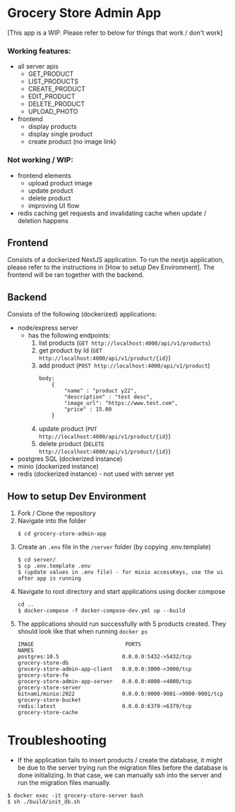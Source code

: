 # Grocery Store Admin App

[This app is a WIP. Please refer to below for things that work / don't work]

### Working features:
* all server apis
    * GET_PRODUCT
    * LIST_PRODUCTS
    * CREATE_PRODUCT
    * EDIT_PRODUCT
    * DELETE_PRODUCT
    * UPLOAD_PHOTO
* frontend 
    * display products
    * display single product
    * create product (no image link)

### Not working / WIP:
* frontend elements 
    * upload product image
    * update product
    * delete product
    * improving UI flow
* redis caching get requests and invalidating cache when update / deletion happens

## Frontend

Consists of a dockerized NextJS application. To run the nextjs application, please refer to the instructions in [How to setup Dev Environment]. The frontend will be ran together with the backend.

## Backend

Consists of the following (dockerized) applications:
* node/express server
    - has the following endpoints:
        1. list products (`GET http://localhost:4000/api/v1/products`)
        2. get product by Id (`GET http://localhost:4000/api/v1/product/{id}`)
        3. add product (`POST http://localhost:4000/api/v1/product`)
            ```
            body: 
                {
                    "name" : "product y22",
                    "description" : "test desc",
                    "image_url": "https://www.test.com",
                    "price" : 15.00
                }
            ```
        4. update product (`PUT http://localhost:4000/api/v1/product/{id}`)
        5. delete product (`DELETE http://localhost:4000/api/v1/product/{id}`)
* postgres SQL (dockerized instance)
* minio (dockerized instance)
* redis (dockerized instance) - not used with server yet

## How to setup Dev Environment

1. Fork / Clone the repository
1. Navigate into the folder
    ```
    $ cd grocery-store-admin-app
    ```
1. Create an `.env` file in the `/server` folder (by copying .env.template)
    ```
    $ cd server/
    $ cp .env.template .env
    $ (update values in .env file) - for minio accessKeys, use the ui after app is running
    ```
1. Navigate to root directory and start applications using docker compose
    ```
    cd .. 
    $ docker-compose -f docker-compose-dev.yml up --build
    ```
1. The applications should run successfully with 5 products created. They should look like that when running `docker ps`
    ```
    IMAGE                             PORTS                             NAMES
    postgres:10.5                    0.0.0.0:5432->5432/tcp             grocery-store-db
    grocery-store-admin-app-client   0.0.0.0:3000->3000/tcp             grocery-store-fe
    grocery-store-admin-app-server   0.0.0.0:4000->4000/tcp             grocery-store-server
    bitnami/minio:2022               0.0.0.0:9000-9001->9000-9001/tcp   grocery-store-bucket
    redis:latest                     0.0.0.0:6379->6379/tcp             grocery-store-cache
    ```

# Troubleshooting

* If the application fails to insert products / create the database, it might be due to the server trying run the migration files before the database is done initializing. In that case, we can manually ssh into the server and run the migration files manually. 
```
$ docker exec -it grocery-store-server bash
$ sh ./build/init_db.sh
```